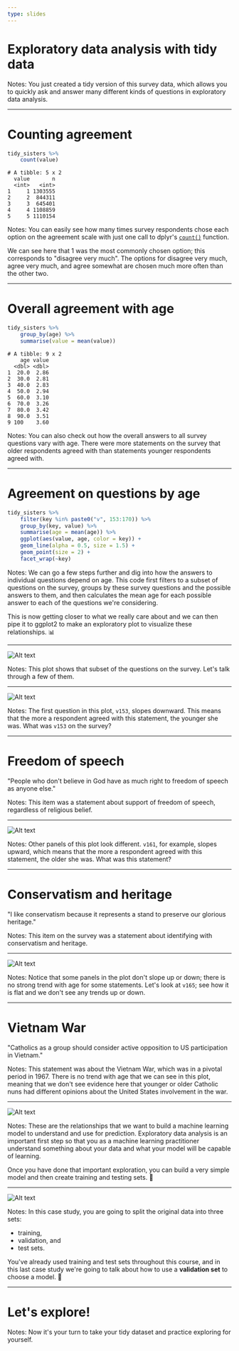```yaml
---
type: slides
---
```


# Exploratory data analysis with tidy data

Notes: You just created a tidy version of this survey data, which allows you to quickly ask and answer many different kinds of questions in exploratory data analysis.

---

# Counting agreement

```r
tidy_sisters %>%
    count(value)
```

```out
# A tibble: 5 x 2
  value       n
  <int>   <int>
1     1 1303555
2     2  844311
3     3  645401
4     4 1108859
5     5 1110154
```

Notes: You can easily see how many times survey respondents chose each option on the agreement scale with just one call to dplyr's [`count()`](https://dplyr.tidyverse.org/reference/tally.html) function.

We can see here that 1 was the most commonly chosen option; this corresponds to "disagree very much". The options for disagree very much, agree very much, and agree somewhat are chosen much more often than the other two.

---

# Overall agreement with age

```r
tidy_sisters %>%
    group_by(age) %>%
    summarise(value = mean(value))
```

```out
# A tibble: 9 x 2
    age value
  <dbl> <dbl>
1  20.0  2.86
2  30.0  2.81
3  40.0  2.83
4  50.0  2.94
5  60.0  3.10
6  70.0  3.26
7  80.0  3.42
8  90.0  3.51
9 100    3.60
```

Notes: You can also check out how the overall answers to all survey questions vary with age. There were more statements on the survey that older respondents agreed with than statements younger respondents agreed with.

---

# Agreement on questions by age

```r
tidy_sisters %>%
    filter(key %in% paste0("v", 153:170)) %>%
    group_by(key, value) %>%
    summarise(age = mean(age)) %>%
    ggplot(aes(value, age, color = key)) +
    geom_line(alpha = 0.5, size = 1.5) +
    geom_point(size = 2) +
    facet_wrap(~key)
```

Notes: We can go a few steps further and dig into how the answers to individual questions depend on age. This code first filters to a subset of questions on the survey, groups by these survey questions and the possible answers to them, and then calculates the mean age for each possible answer to each of the questions we're considering. 

This is now getting closer to what we really care about and we can then pipe it to ggplot2 to make an exploratory plot to visualize these relationships. 📊

---

![Alt text](https://github.com/juliasilge/supervised-ML-case-studies-course/blob/master/img/plots-for-ml-case-studies.001.png?raw=true)

Notes: This plot shows that subset of the questions on the survey. Let's talk through a few of them. 

---

![Alt text](https://github.com/juliasilge/supervised-ML-case-studies-course/blob/master/img/plots-for-ml-case-studies.002.png?raw=true)

Notes: The first question in this plot, `v153`, slopes downward. This means that the more a respondent agreed with this statement, the younger she was. What was `v153` on the survey?

---

# Freedom of speech

"People who don't believe in God have as much right to freedom of speech as anyone else."

Notes: This item was a statement about support of freedom of speech, regardless of religious belief.

---

![Alt text](https://github.com/juliasilge/supervised-ML-case-studies-course/blob/master/img/plots-for-ml-case-studies.003.png?raw=true)

Notes: Other panels of this plot look different. `v161`, for example, slopes upward, which means that the more a respondent agreed with this statement, the older she was. What was this statement?

---

# Conservatism and heritage

"I like conservatism because it represents a stand to preserve our glorious heritage."

Notes: This item on the survey was a statement about identifying with conservatism and heritage.

---

![Alt text](https://github.com/juliasilge/supervised-ML-case-studies-course/blob/master/img/plots-for-ml-case-studies.004.png?raw=true)

Notes: Notice that some panels in the plot don't slope up or down; there is no strong trend with age for some statements. Let's look at `v165`; see how it is flat and we don't see any trends up or down.

---

# Vietnam War

"Catholics as a group should consider active opposition to US participation in Vietnam."

Notes: This statement was about the Vietnam War, which was in a pivotal period in 1967. There is no trend with age that we can see in this plot, meaning that we don't see evidence here that younger or older Catholic nuns had different opinions about the United States involvement in the war.

---

![Alt text](https://github.com/juliasilge/supervised-ML-case-studies-course/blob/master/img/plots-for-ml-case-studies.001.png?raw=true)

Notes: These are the relationships that we want to build a machine learning model to understand and use for prediction. Exploratory data analysis is an important first step so that you as a machine learning practitioner understand something about your data and what your model will be capable of learning. 

Once you have done that important exploration, you can build a very simple model and then create training and testing sets. 💫

---

![Alt text](https://github.com/juliasilge/supervised-ML-case-studies-course/blob/master/img/validation.png?raw=true)

Notes: In this case study, you are going to split the original data into three sets:

- training, 
- validation, and 
- test sets. 

You've already used training and test sets throughout this course, and in this last case study we're going to talk about how to use a **validation set** to choose a model. 🧐

---

# Let's explore!

Notes: Now it's your turn to take your tidy dataset and practice exploring for yourself.









